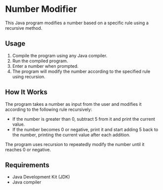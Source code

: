 # Number Modifier

This Java program modifies a number based on a specific rule using a recursive method.

## Usage

1. Compile the program using any Java compiler.
2. Run the compiled program.
3. Enter a number when prompted.
4. The program will modify the number according to the specified rule using recursion.

## How It Works

The program takes a number as input from the user and modifies it according to the following rule recursively:
- If the number is greater than 0, subtract 5 from it and print the current value.
- If the number becomes 0 or negative, print it and start adding 5 back to the number, printing the current value after each addition.

The program uses recursion to repeatedly modify the number until it reaches 0 or negative.

## Requirements

- Java Development Kit (JDK)
- Java compiler
